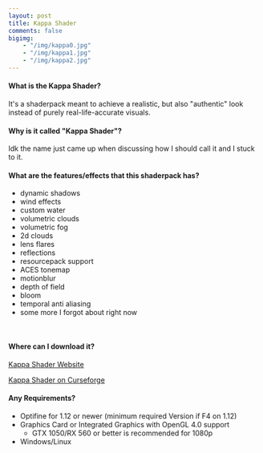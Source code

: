 ```yaml
---
layout: post
title: Kappa Shader
comments: false
bigimg: 
    - "/img/kappa0.jpg"
    - "/img/kappa1.jpg"
    - "/img/kappa2.jpg"
---
```


#### What is the Kappa Shader?

It's a shaderpack meant to achieve a realistic, but also "authentic" look instead of purely real-life-accurate visuals.

#### Why is it called "Kappa Shader"?

Idk the name just came up when discussing how I should call it and I stuck to it.

#### What are the features/effects that this shaderpack has?

* dynamic shadows
* wind effects
* custom water
* volumetric clouds
* volumetric fog
* 2d clouds
* lens flares
* reflections
* resourcepack support
* ACES tonemap
* motionblur
* depth of field
* bloom
* temporal anti aliasing
* some more I forgot about right now

<br>

#### Where can I download it?

[Kappa Shader Website](https://rre36.github.io/kappa_shader_web/)

[Kappa Shader on Curseforge](https://www.curseforge.com/minecraft/customization/kappa-shader-by-rre36)

#### Any Requirements?

* Optifine for 1.12 or newer (minimum required Version if F4 on 1.12)
* Graphics Card or Integrated Graphics with OpenGL 4.0 support
  * GTX 1050/RX 560 or better is recommended for 1080p
* Windows/Linux
